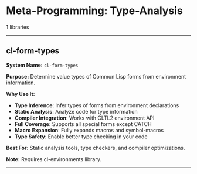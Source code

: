 # Meta-Programming: Type-Analysis

1 libraries

---

## cl-form-types

**System Name:** `cl-form-types`

**Purpose:** Determine value types of Common Lisp forms from environment information.

**Why Use It:**
- **Type Inference**: Infer types of forms from environment declarations
- **Static Analysis**: Analyze code for type information
- **Compiler Integration**: Works with CLTL2 environment API
- **Full Coverage**: Supports all special forms except CATCH
- **Macro Expansion**: Fully expands macros and symbol-macros
- **Type Safety**: Enable better type checking in your code

**Best For:** Static analysis tools, type checkers, and compiler optimizations.

**Note:** Requires cl-environments library.

---


